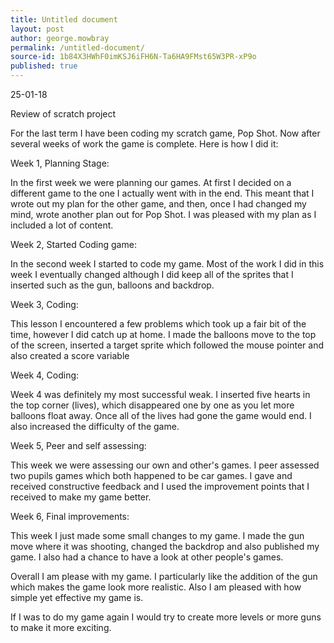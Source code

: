 ```yaml
---
title: Untitled document
layout: post
author: george.mowbray
permalink: /untitled-document/
source-id: 1b84X3HWhF0imKSJ6iFH6N-Ta6HA9FMst65W3PR-xP9o
published: true
---
```

25-01-18

Review of scratch project

For the last term I have been coding my scratch game, Pop Shot. Now after several weeks of work the game is complete. Here is how I did it:

Week 1, Planning Stage:

In the first week we were planning our games. At first I decided on a different game to the one I actually went with in the end. This meant that I wrote out my plan for the other game, and then, once I had changed my mind, wrote another plan out for Pop Shot. I was pleased with my plan as I included a lot of content.

Week 2, Started Coding game:

In the second week I started to code my game. Most of the work I did in this week I eventually changed although I did keep all of the sprites that I inserted such as the gun, balloons and backdrop.

Week 3, Coding:

This lesson I encountered a few problems which took up a fair bit of the time, however I did catch up at home. I made the balloons move to the top of the screen, inserted a target sprite which followed the mouse pointer and also created a score variable

Week 4, Coding:

Week 4 was definitely my most successful weak. I inserted five hearts in the top corner (lives), which disappeared one by one as you let more balloons float away. Once all of the lives had gone the game would end. I also increased the difficulty of the game.

Week 5, Peer and self assessing:

This week we were assessing our own and other's games. I peer assessed two pupils games which both happened to be car games. I gave and received constructive feedback and I used the improvement points that I received to make my game better.

Week 6, Final improvements:

This week I just made some small changes to my game. I made the gun move where it was shooting, changed the backdrop and also published my game. I also had a chance to have a look at other people's games.

Overall I am please with my game. I particularly like the addition of the gun which makes the game look more realistic. Also I am pleased with how simple yet effective my game is.

If I was to do my game again I would try to create more levels or more guns to make it more exciting.

